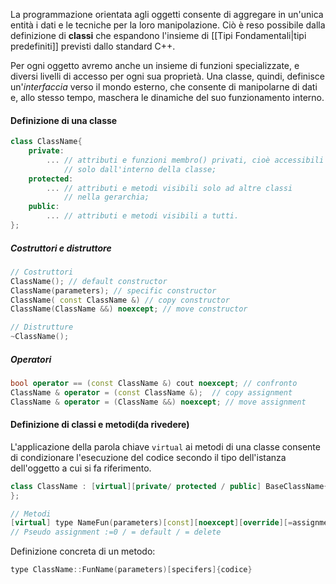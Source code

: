 La programmazione orientata agli oggetti consente di aggregare in un'unica entità i dati e le tecniche per la loro manipolazione. Ciò è reso possibile dalla definizione di **classi** che espandono l'insieme di [[Tipi Fondamentali|tipi predefiniti]] previsti dallo standard C++.

 Per ogni oggetto avremo anche un insieme di funzioni specializzate, e diversi livelli di accesso per ogni sua proprietà. Una classe, quindi, definisce un'_interfaccia_ verso il mondo esterno, che consente di manipolarne di dati e, allo stesso tempo, maschera le dinamiche del suo funzionamento interno.

#### Definizione di una classe
```cpp
class ClassName{
	private:
		... // attributi e funzioni membro() privati, cioè accessibili 
			// solo dall'interno della classe;
	protected:
		... // attributi e metodi visibili solo ad altre classi 
			// nella gerarchia;
	public:
		... // attributi e metodi visibili a tutti.
};
```
##### Costruttori e distruttore
```cpp
// Costruttori
ClassName(); // default constructor
ClassName(parameters); // specific constructor
ClassName( const ClassName &) // copy constructor
ClassName(ClassName &&) noexcept; // move constructor

// Distrutture
~ClassName(); 
```
##### Operatori
```cpp
bool operator == (const ClassName &) cout noexcept; // confronto
ClassName & operator = (const ClassName &);  // copy assignment
ClassName & operator = (ClassName &&) noexcept; // move assignment
```

#### Definizione di classi e metodi(da rivedere)
L'applicazione della parola chiave `virtual` ai metodi di una classe consente di condizionare l'esecuzione del codice secondo il tipo dell'istanza dell'oggetto a cui si fa riferimento.

```cpp
class ClassName : [virtual][private/ protected / public] BaseClassName{
};

// Metodi
[virtual] type NameFun(parameters)[const][noexcept][override][=assignment]
// Pseudo assignment :=0 / = default / = delete
```

Definizione concreta di un metodo:
```cpp
type ClassName::FunName(parameters)[specifers]{codice}
```